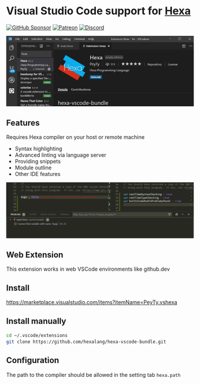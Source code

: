 # Visual Studio Code support for [Hexa](https://github.com/hexalang)

[![GitHub Sponsor](https://img.shields.io/static/v1?label=Sponsor&message=%E2%9D%A4&logo=GitHub&color=%23fe8e86)](https://github.com/sponsors/PeyTy)
[![Patreon](https://img.shields.io/badge/Patreon-become%20a%20patron-F86753.svg)](https://www.patreon.com/PeyTy)
[![Discord](https://img.shields.io/badge/Discord-join-758EDC.svg?logo=discord)](https://discord.gg/SsAWf9M)

![Screenshot](screenshot.png?raw=true)

## Features

Requires Hexa compiler on your host or remote machine

 - Syntax highlighting
 - Advanced linting via language server
 - Providing snippets
 - Module outline
 - Other IDE features

![Features](features.png?raw=true)

## Web Extension

This extension works in web VSCode environments like github.dev

## Install

<https://marketplace.visualstudio.com/items?itemName=PeyTy.vshexa>

## Install manually

```sh
cd ~/.vscode/extensions
git clone https://github.com/hexalang/hexa-vscode-bundle.git
```

## Configuration

The path to the compiler should be allowed in the setting tab `hexa.path`
